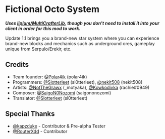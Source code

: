 # Fictional Octo System
***Uses [liplum/MultiCrafterLib](https://github.com/liplum/MultiCrafterLib), though you don't need to install it into your client in order for this mod to work.***

Update 1.1 brings you a brand-new star system where you can experience brand-new blocks and mechanics such as underground ores, gameplay unique from Serpulo/Erekir, etc.
## Credits
- Team founder: [@Polar4ik](https://github.com/Polar4ik) (polar4ik)
- Programmers: [@Slotterleet](https://github.com/Slotterleet) (sl0tterleet), [@nekit508](https://github.com/nekit508) (nekit508)
- Artists: [@NotTheGrawx](https://github.com/NotTheGrawx) (_motyaka), [@Kowkodivka](https://github.com/Kowkodivka) (rachie#0949)
- Composer: [@SaigoN0Nozomi](https://github.com/SaigoN0Nozomi) (saigononozomi)
- Translator: [@Slotterleet](https://github.com/Slotterleet) (sl0tterleet)

## Special Thanks
- [@kapzduke](https://github.com/kapzduke) - Contributor & Pre-alpha Tester
- [@RouterXdd](https://github.com/RouterXdd) - Contributor
